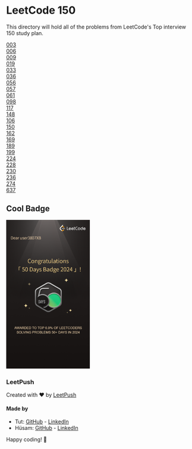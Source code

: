 # LeetCode 150

This directory will hold all of the problems from LeetCode's Top interview 150 study plan.

[003](003/thoughts.md)  
[006](006/thoughts.md)  
[009](009/thoughts.md)  
[019](019/thoughts.md)  
[033](033/thoughts.md)  
[036](036/thoughts.md)  
[056](056/thoughts.md)  
[057](057/thoughts.md)  
[061](061/thoughts.md)  
[098](098/thoughts.md)  
[117](117/thoughts.md)  
[148](148/thoughts.md)  
[106](106/thoughts.md)  
[150](150/thoughts.md)  
[162](162/thoughts.md)  
[169](169/thoughts.md)  
[189](189/thoughts.md)  
[199](199/thoughts.md)  
[224](224/thoughts.md)  
[228](228/thoughts.md)  
[230](230/thoughts.md)  
[236](236/thoughts.md)  
[274](274/thoughts.md)  
[637](637/thoughts.md)  

## Cool Badge
<img src="50_day_badge.png" alt="LC 50 Day Badge" height="400"/>

### LeetPush

Created with :heart: by [LeetPush](https://github.com/husamahmud/LeetPush)

 #### Made by 
 - Tut: [GitHub](https://github.com/TutTrue) - [LinkedIn](https://www.linkedin.com/in/mahmoud-hamdy-8b6825245/)
 - Hüsam: [GitHub](https://github.com/husamahmud) - [LinkedIn](https://www.linkedin.com/in/husamahmud/)

 Happy coding! 🚀